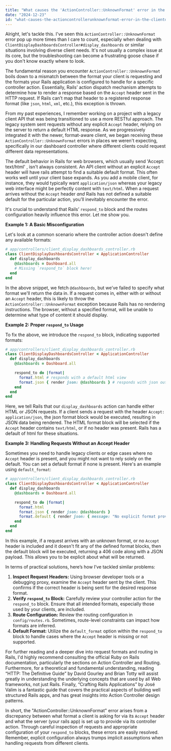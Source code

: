 ```yaml
---
title: "What causes the 'ActionController::UnknownFormat' error in the ClientDisplayDashboardsController#display_dashboards action?"
date: "2024-12-23"
id: "what-causes-the-actioncontrollerunknownformat-error-in-the-clientdisplaydashboardscontrollerdisplaydashboards-action"
---
```


Alright, let's tackle this. I've seen this `ActionController::UnknownFormat` error pop up more times than I care to count, especially when dealing with `ClientDisplayDashboardsController#display_dashboards` or similar situations involving diverse client needs. It's not usually a complex issue at its core, but the troubleshooting can become a frustrating goose chase if you don't know exactly where to look.

The fundamental reason you encounter `ActionController::UnknownFormat` boils down to a mismatch between the format your client is requesting and the formats your Rails application is configured to handle for a specific controller action. Essentially, Rails’ action dispatch mechanism attempts to determine how to render a response based on the `Accept` header sent in the HTTP request. If Rails can’t map that header to a registered response format (like `json`, `html`, `xml`, etc.), this exception is thrown.

From my past experiences, I remember working on a project with a legacy client API that was being transitioned to use a more RESTful approach. The legacy system sent requests without any explicit `Accept` header, relying on the server to return a default HTML response. As we progressively integrated it with the newer, format-aware client, we began receiving these `ActionController::UnknownFormat` errors in places we weren't expecting, specifically in our dashboard controller where different clients could request different data representations.

The default behavior in Rails for web browsers, which usually send 'Accept: text/html' , isn't always consistent. An API client without an explicit `Accept` header will have rails attempt to find a suitable default format. This often works well until your client base expands. As you add a mobile client, for instance, they would typically want `application/json` whereas your legacy web interface might be perfectly content with `text/html`. When a request arrives without the `Accept` header *and* Rails has not defined a suitable default for the particular action, you’ll inevitably encounter the error.

It's crucial to understand that Rails’ `respond_to` block and the routes configuration heavily influence this error. Let me show you.

**Example 1: A Basic Misconfiguration**

Let's look at a common scenario where the controller action doesn't define any available formats:

```ruby
# app/controllers/client_display_dashboards_controller.rb
class ClientDisplayDashboardsController < ApplicationController
  def display_dashboards
    @dashboards = Dashboard.all
    # Missing `respond_to` block here!
  end
end
```

In the above snippet, we fetch `@dashboards`, but we’ve failed to specify what format we'll return the data in. If a request comes in, either with or without an `Accept` header, this is likely to throw the `ActionController::UnknownFormat` exception because Rails has no rendering instructions. The browser, without a specified format, will be unable to determine what type of content it should display.

**Example 2: Proper `respond_to` Usage**

To fix the above, we introduce the `respond_to` block, indicating supported formats:

```ruby
# app/controllers/client_display_dashboards_controller.rb
class ClientDisplayDashboardsController < ApplicationController
  def display_dashboards
    @dashboards = Dashboard.all

    respond_to do |format|
      format.html # responds with a default html view
      format.json { render json: @dashboards } # responds with json output
    end
  end
end
```

Here, we tell Rails that our `display_dashboards` action can handle either HTML or JSON requests. If a client sends a request with the header `Accept: application/json`, the json format block would be executed, resulting in JSON data being rendered. The HTML format block will be selected if the `Accept` header contains `text/html`, or if no header was present. Rails has a default of html for these situations.

**Example 3: Handling Requests Without an Accept Header**

Sometimes you need to handle legacy clients or edge cases where no `Accept` header is present, and you might not want to rely solely on the default. You can set a default format if none is present. Here's an example using `default_format`:

```ruby
# app/controllers/client_display_dashboards_controller.rb
class ClientDisplayDashboardsController < ApplicationController
  def display_dashboards
    @dashboards = Dashboard.all

    respond_to do |format|
      format.html
      format.json { render json: @dashboards }
      format.default { render json: { message: "No explicit format provided. Returning default JSON."} , status: 406 }
    end
  end
end
```
In this example, if a request arrives with an unknown format, or no `Accept` header is included and it doesn't fit any of the defined format blocks, then the default block will be executed, returning a 406 code along with a JSON payload. This allows you to be explicit about what will be returned.

In terms of practical solutions, here’s how I’ve tackled similar problems:

1.  **Inspect Request Headers:** Using browser developer tools or a debugging proxy, examine the `Accept` header sent by the client. This confirms if the correct header is being sent for the desired response format.
2.  **Verify `respond_to` Block:** Carefully review your controller action for the `respond_to` block. Ensure that all intended formats, especially those used by your clients, are included.
3.  **Route Configuration:** Review the routing configuration in `config/routes.rb`. Sometimes, route-level constraints can impact how formats are inferred.
4.  **Default Format:** Utilize the `default_format` option within the `respond_to` block to handle cases where the `Accept` header is missing or not supported.

For further reading and a deeper dive into request formats and routing in Rails, I'd highly recommend consulting the official Ruby on Rails documentation, particularly the sections on Action Controller and Routing. Furthermore, for a theoretical and fundamental understanding, reading “HTTP: The Definitive Guide” by David Gourley and Brian Totty will assist greatly in understanding the underlying concepts that are used by all Web frameworks, not just Rails. Finally, “Crafting Rails Applications” by José Valim is a fantastic guide that covers the practical aspects of building well structured Rails apps, and has great insights into Action Controller design patterns.

In short, the "ActionController::UnknownFormat" error arises from a discrepancy between what format a client is asking for via its `Accept` header and what the server (your rails app) is set up to provide via its controller action. Through careful inspection of requests and appropriate configuration of your `respond_to` blocks, these errors are easily resolved. Remember, explicit configuration always trumps implicit assumptions when handling requests from different clients.

